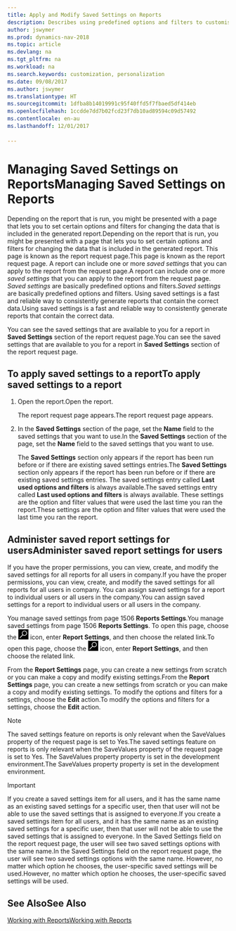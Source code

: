 ```yaml
---
title: Apply and Modify Saved Settings on Reports
description: Describes using predefined options and filters to customise a report, and to generate the correct data.
author: jswymer
ms.prod: dynamics-nav-2018
ms.topic: article
ms.devlang: na
ms.tgt_pltfrm: na
ms.workload: na
ms.search.keywords: customization, personalization
ms.date: 09/08/2017
ms.author: jswymer
ms.translationtype: HT
ms.sourcegitcommit: 1dfba8b14019991c95f40ffd5f7fbaed5df414eb
ms.openlocfilehash: 1ccdde7dd7b02fcd23f7db10ad89594c09d57492
ms.contentlocale: en-au
ms.lasthandoff: 12/01/2017

---
```

# <a name="managing-saved-settings-on-reports"></a><span data-ttu-id="a5604-103">Managing Saved Settings on Reports</span><span class="sxs-lookup"><span data-stu-id="a5604-103">Managing Saved Settings on Reports</span></span>
<span data-ttu-id="a5604-104">Depending on the report that is run, you might be presented with a page that lets you to set certain options and filters for changing the data that is included in the generated report.</span><span class="sxs-lookup"><span data-stu-id="a5604-104">Depending on the report that is run, you might be presented with a page that lets you to set certain options and filters for changing the data that is included in the generated report.</span></span> <span data-ttu-id="a5604-105">This page is known as the report request page.</span><span class="sxs-lookup"><span data-stu-id="a5604-105">This page is known as the report request page.</span></span> <span data-ttu-id="a5604-106">A report can include one or more *saved settings* that you can apply to the report from the request page.</span><span class="sxs-lookup"><span data-stu-id="a5604-106">A report can include one or more *saved settings* that you can apply to the report from the request page.</span></span> <span data-ttu-id="a5604-107">*Saved settings* are basically predefined options and filters.</span><span class="sxs-lookup"><span data-stu-id="a5604-107">*Saved settings* are basically predefined options and filters.</span></span> <span data-ttu-id="a5604-108">Using saved settings is a fast and reliable way to consistently generate reports that contain the correct data.</span><span class="sxs-lookup"><span data-stu-id="a5604-108">Using saved settings is a fast and reliable way to consistently generate reports that contain the correct data.</span></span>

<span data-ttu-id="a5604-109">You can see the saved settings that are available to you for a report in **Saved Settings** section of the report request page.</span><span class="sxs-lookup"><span data-stu-id="a5604-109">You can see the saved settings that are available to you for a report in **Saved Settings** section of the report request page.</span></span>  

## <a name="to-apply-saved-settings-to-a-report"></a><span data-ttu-id="a5604-110">To apply saved settings to a report</span><span class="sxs-lookup"><span data-stu-id="a5604-110">To apply saved settings to a report</span></span>
1. <span data-ttu-id="a5604-111">Open the report.</span><span class="sxs-lookup"><span data-stu-id="a5604-111">Open the report.</span></span>

   <span data-ttu-id="a5604-112">The report request page appears.</span><span class="sxs-lookup"><span data-stu-id="a5604-112">The report request page appears.</span></span>    
2. <span data-ttu-id="a5604-113">In the **Saved Settings** section of the page, set the **Name** field  to the saved settings that you want to use.</span><span class="sxs-lookup"><span data-stu-id="a5604-113">In the **Saved Settings** section of the page, set the **Name** field  to the saved settings that you want to use.</span></span>

   <span data-ttu-id="a5604-114">The **Saved Settings** section only appears if the report has been run before or if there are existing saved settings entries.</span><span class="sxs-lookup"><span data-stu-id="a5604-114">The **Saved Settings** section only appears if the report has been run before or if there are existing saved settings entries.</span></span> <span data-ttu-id="a5604-115">The saved settings entry called **Last used options and filters** is always available.</span><span class="sxs-lookup"><span data-stu-id="a5604-115">The saved settings entry called **Last used options and filters** is always available.</span></span> <span data-ttu-id="a5604-116">These settings are the option and filter values that were used the last time you ran the report.</span><span class="sxs-lookup"><span data-stu-id="a5604-116">These settings are the option and filter values that were used the last time you ran the report.</span></span>

## <a name="administer-saved-report-settings-for-users"></a><span data-ttu-id="a5604-117">Administer saved report settings for users</span><span class="sxs-lookup"><span data-stu-id="a5604-117">Administer saved report settings for users</span></span>
<span data-ttu-id="a5604-118">If you have the proper permissions, you can view, create, and modify the saved settings for all reports for all users in company.</span><span class="sxs-lookup"><span data-stu-id="a5604-118">If you have the proper permissions, you can view, create, and modify the saved settings for all reports for all users in company.</span></span> <span data-ttu-id="a5604-119">You can assign saved settings for a report to individual users or all users in the company.</span><span class="sxs-lookup"><span data-stu-id="a5604-119">You can assign saved settings for a report to individual users or all users in the company.</span></span>

<span data-ttu-id="a5604-120">You manage saved settings from page 1506 **Reports Settings**.</span><span class="sxs-lookup"><span data-stu-id="a5604-120">You manage saved settings from page 1506 **Reports Settings**.</span></span> <span data-ttu-id="a5604-121">To open this page, choose the ![Search for Page or Report](media/ui-search/search_small.png "Search for Page or Report icon") icon, enter **Report Settings**, and then choose the related link.</span><span class="sxs-lookup"><span data-stu-id="a5604-121">To open this page, choose the ![Search for Page or Report](media/ui-search/search_small.png "Search for Page or Report icon") icon, enter **Report Settings**, and then choose the related link.</span></span>

<span data-ttu-id="a5604-122">From the **Report Settings** page, you can create a new settings from scratch or you can make a copy and modify existing settings.</span><span class="sxs-lookup"><span data-stu-id="a5604-122">From the **Report Settings** page, you can create a new settings from scratch or you can make a copy and modify existing settings.</span></span> <span data-ttu-id="a5604-123">To modify the options and filters for a settings, choose the **Edit** action.</span><span class="sxs-lookup"><span data-stu-id="a5604-123">To modify the options and filters for a settings, choose the **Edit** action.</span></span>

> [!NOTE]
> <span data-ttu-id="a5604-124">The saved settings feature on reports is only relevant when the SaveValues property of the request page is set to Yes.</span><span class="sxs-lookup"><span data-stu-id="a5604-124">The saved settings feature on reports is only relevant when the SaveValues property of the request page is set to Yes.</span></span> <span data-ttu-id="a5604-125">The SaveValues property property is set in the development environment.</span><span class="sxs-lookup"><span data-stu-id="a5604-125">The SaveValues property property is set in the development environment.</span></span>  

> [!Important]
> <span data-ttu-id="a5604-126">If you create a saved settings item for all users, and it has the same name as an existing saved settings for a specific user, then that user will not be able to use the saved settings that is assigned to everyone.</span><span class="sxs-lookup"><span data-stu-id="a5604-126">If you create a saved settings item for all users, and it has the same name as an existing saved settings for a specific user, then that user will not be able to use the saved settings that is assigned to everyone.</span></span>  <span data-ttu-id="a5604-127">In the Saved Settings field on the report request page, the user will see two saved settings options with the same name.</span><span class="sxs-lookup"><span data-stu-id="a5604-127">In the Saved Settings field on the report request page, the user will see two saved settings options with the same name.</span></span> <span data-ttu-id="a5604-128">However, no matter which option he chooses, the user-specific saved settings will be used.</span><span class="sxs-lookup"><span data-stu-id="a5604-128">However, no matter which option he chooses, the user-specific saved settings will be used.</span></span>

## <a name="see-also"></a><span data-ttu-id="a5604-129">See Also</span><span class="sxs-lookup"><span data-stu-id="a5604-129">See Also</span></span>
[<span data-ttu-id="a5604-130">Working with Reports</span><span class="sxs-lookup"><span data-stu-id="a5604-130">Working with Reports</span></span>](ui-work-report.md)  

